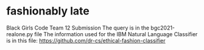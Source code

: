 # fashionably late
Black Girls Code Team 12 Submission
The query is in the bgc2021-realone.py file
The information used for the IBM Natural Language Classifier is in this file: https://github.com/dr-cs/ethical-fashion-classifier
